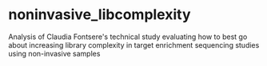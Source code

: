 # noninvasive_libcomplexity
Analysis of Claudia Fontsere's technical study evaluating how to best go about increasing library complexity in target enrichment sequencing studies using non-invasive samples
